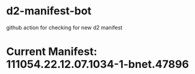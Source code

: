 # d2-manifest-bot
github action for checking for new d2 manifest

# Current Manifest: 111054.22.12.07.1034-1-bnet.47896